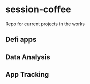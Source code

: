 # session-coffee
Repo for current projects in the works

## Defi apps

## Data Analysis

## App Tracking
